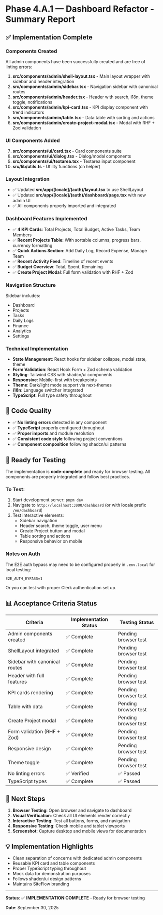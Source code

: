 # Phase 4.A.1 — Dashboard Refactor - Summary Report

## ✅ Implementation Complete

### Components Created

All admin components have been successfully created and are free of linting errors:

1. **src/components/admin/shell-layout.tsx** - Main layout wrapper with sidebar and header integration
2. **src/components/admin/sidebar.tsx** - Navigation sidebar with canonical routes
3. **src/components/admin/header.tsx** - Header with search, i18n, theme toggle, notifications
4. **src/components/admin/kpi-card.tsx** - KPI display component with trend indicators
5. **src/components/admin/table.tsx** - Data table with sorting and actions
6. **src/components/admin/create-project-modal.tsx** - Modal with RHF + Zod validation

### UI Components Added

7. **src/components/ui/card.tsx** - Card components suite
8. **src/components/ui/dialog.tsx** - Dialog/modal components
9. **src/components/ui/textarea.tsx** - Textarea input component
10. **src/lib/utils.ts** - Utility functions (cn helper)

### Layout Integration

- ✅ Updated **src/app/[locale]/(auth)/layout.tsx** to use ShellLayout
- ✅ Updated **src/app/[locale]/(auth)/dashboard/page.tsx** with new admin UI
- ✅ All components properly imported and integrated

### Dashboard Features Implemented

- ✅ **4 KPI Cards**: Total Projects, Total Budget, Active Tasks, Team Members
- ✅ **Recent Projects Table**: With sortable columns, progress bars, currency formatting
- ✅ **Quick Actions Section**: Add Daily Log, Record Expense, Manage Team
- ✅ **Recent Activity Feed**: Timeline of recent events
- ✅ **Budget Overview**: Total, Spent, Remaining
- ✅ **Create Project Modal**: Full form validation with RHF + Zod

### Navigation Structure

Sidebar includes:
- Dashboard
- Projects
- Tasks
- Daily Logs
- Finance
- Analytics
- Settings

### Technical Implementation

- **State Management**: React hooks for sidebar collapse, modal state, theme
- **Form Validation**: React Hook Form + Zod schema validation
- **Styling**: Tailwind CSS with shadcn/ui components
- **Responsive**: Mobile-first with breakpoints
- **Theme**: Dark/light mode support via next-themes
- **i18n**: Language switcher integrated
- **TypeScript**: Full type safety throughout

## 🔧 Code Quality

- ✅ **No linting errors** detected in any component
- ✅ **TypeScript** properly configured throughout
- ✅ **Proper imports** and module resolution
- ✅ **Consistent code style** following project conventions
- ✅ **Component composition** following shadcn/ui patterns

## 🚀 Ready for Testing

The implementation is **code-complete** and ready for browser testing. All components are properly integrated and follow best practices.

### To Test:

1. Start development server: `pnpm dev`
2. Navigate to `http://localhost:3000/dashboard` (or with locale prefix `/en/dashboard`)
3. Test interactive elements:
   - Sidebar navigation
   - Header search, theme toggle, user menu
   - Create Project button and modal
   - Table sorting and actions
   - Responsive behavior on mobile

### Notes on Auth

The E2E auth bypass may need to be configured properly in `.env.local` for local testing:
```
E2E_AUTH_BYPASS=1
```

Or you can test with proper Clerk authentication set up.

## 📊 Acceptance Criteria Status

| Criteria | Implementation Status | Testing Status |
|----------|----------------------|----------------|
| Admin components created | ✅ Complete | Pending browser test |
| ShellLayout integrated | ✅ Complete | Pending browser test |
| Sidebar with canonical routes | ✅ Complete | Pending browser test |
| Header with full features | ✅ Complete | Pending browser test |
| KPI cards rendering | ✅ Complete | Pending browser test |
| Table with data | ✅ Complete | Pending browser test |
| Create Project modal | ✅ Complete | Pending browser test |
| Form validation (RHF + Zod) | ✅ Complete | Pending browser test |
| Responsive design | ✅ Complete | Pending browser test |
| Theme toggle | ✅ Complete | Pending browser test |
| No linting errors | ✅ Verified | ✅ Passed |
| TypeScript types | ✅ Complete | ✅ Passed |

## 🎯 Next Steps

1. **Browser Testing**: Open browser and navigate to dashboard
2. **Visual Verification**: Check all UI elements render correctly
3. **Interactive Testing**: Test all buttons, forms, and navigation
4. **Responsive Testing**: Check mobile and tablet viewports
5. **Screenshot**: Capture desktop and mobile views for documentation

## 💡 Implementation Highlights

- Clean separation of concerns with dedicated admin components
- Reusable KPI card and table components
- Proper TypeScript typing throughout
- Mock data for demonstration purposes
- Follows shadcn/ui design patterns
- Maintains SiteFlow branding

---

**Status**: ✅ **IMPLEMENTATION COMPLETE** - Ready for browser testing

**Date**: September 30, 2025
